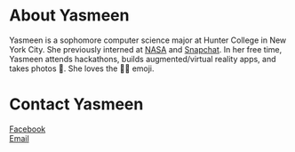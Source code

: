 # About Yasmeen
Yasmeen is a sophomore computer science major at Hunter College in New York City. She previously interned at [NASA](https://www.nasa.gov/) and [Snapchat](https://www.snapchat.com/). In her free time, Yasmeen attends hackathons, builds augmented/virtual reality apps, and takes photos 📸. She loves the 🤷🏻‍ emoji.
# Contact Yasmeen
[Facebook](https://www.facebook.com/halfspaced)
<br>
[Email](mailto:yroumie.tech@gmail.com)
